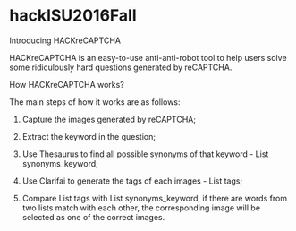 # hackISU2016Fall
Introducing HACKreCAPTCHA

HACKreCAPTCHA is an easy-to-use anti-anti-robot tool to help users solve some ridiculously hard questions generated by reCAPTCHA.

How HACKreCAPTCHA works?

The main steps of how it works are as follows: 

1. Capture the images generated by reCAPTCHA; 

2. Extract the keyword in the question; 

3. Use Thesaurus to find all possible synonyms of that keyword - List synonyms_keyword; 

4. Use Clarifai to generate the tags of each images - List tags; 

5. Compare List tags with List synonyms_keyword, if there are words from two lists match with each other, the corresponding image will be selected as one of the correct images.
